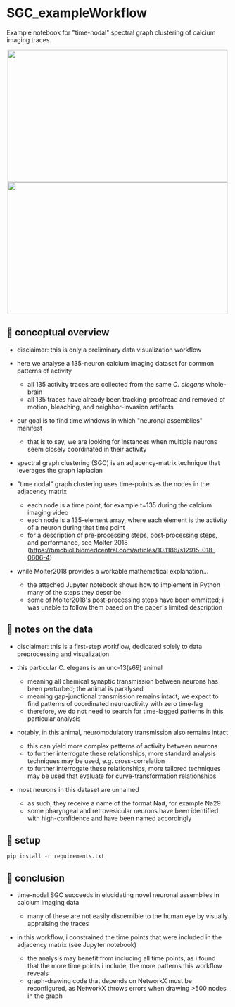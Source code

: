 # SGC_exampleWorkflow
Example notebook for "time-nodal" spectral graph clustering of calcium imaging traces.

<p align = "center">
	<img src="./example_output/SGC_hist_edges.png", width="500" height="300">
	<img src="./example_output/SGC_KNNgraph_clustered.png", width="500" height="300">
</p>

## :brain: conceptual overview

- disclaimer: this is only a preliminary data visualization workflow

- here we analyse a 135-neuron calcium imaging dataset for common patterns of activity
	+ all 135 activity traces are collected from the same *C. elegans* whole-brain
	+ all 135 traces have already been tracking-proofread and removed of motion, bleaching, and neighbor-invasion artifacts

- our goal is to find time windows in which "neuronal assemblies" manifest
	+ that is to say, we are looking for instances when multiple neurons seem closely coordinated in their activity

- spectral graph clustering (SGC) is an adjacency-matrix technique that leverages the graph laplacian

- "time nodal" graph clustering uses time-points as the nodes in the adjacency matrix
	+ each node is a time point, for example t=135 during the calcium imaging video
	+ each node is a 135-element array, where each element is the activity of a neuron during that time point
	+ for a description of pre-processing steps, post-processing steps, and performance, see Molter 2018 (https://bmcbiol.biomedcentral.com/articles/10.1186/s12915-018-0606-4)

- while Molter2018 provides a workable mathematical explanation...
	+ the attached Jupyter notebook shows how to implement in Python many of the steps they describe
	+ some of Molter2018's post-processing steps have been ommitted; i was unable to follow them based on the paper's limited description


## :brain: notes on the data

- disclaimer: this is a first-step workflow, dedicated solely to data preprocessing and visualization

- this particular C. elegans is an unc-13(s69) animal
	+ meaning all chemical synaptic transmission between neurons has been perturbed; the animal is paralysed
	+ meaning gap-junctional transmission remains intact; we expect to find patterns of coordinated neuroactivity with zero time-lag
	+ therefore, we do not need to search for time-lagged patterns in this particular analysis

- notably, in this animal, neuromodulatory transmission also remains intact
	+ this can yield more complex patterns of activity between neurons
	+ to further interrogate these relationships, more standard analysis techniques may be used, e.g. cross-correlation
	+ to further interrogate these relationships, more tailored techniques may be used that evaluate for curve-transformation relationships

- most neurons in this dataset are unnamed
	+ as such, they receive a name of the format Na#, for example Na29
	+ some pharyngeal and retrovesicular neurons have been identified with high-confidence and have been named accordingly


## :seedling: setup

```
pip install -r requirements.txt
```

## :brain: conclusion

- time-nodal SGC succeeds in elucidating novel neuronal assemblies in calcium imaging data
	+ many of these are not easily discernible to the human eye by visually appraising the traces

- in this workflow, i constrained the time points that were included in the adjacency matrix (see Jupyter notebook)
	+ the analysis may benefit from including all time points, as i found that the more time points i include, the more patterns this workflow reveals
	+ graph-drawing code that depends on NetworkX must be reconfigured, as NetworkX throws errors when drawing >500 nodes in the graph
